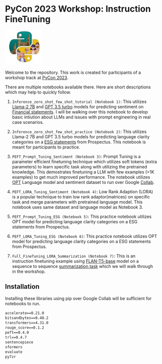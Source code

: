 # PyCon 2023 Workshop: Instruction FineTuning
![icon](./pycon.JPG)

Welcome to the repository. This work is created for participants of a workshop track at [PyCon 2023](https://in.pycon.org/2023/).

There are multiple notebooks available there. Here are short descriptions which may help to quickly follow.

1. `Inference_zero_shot_few_shot_tutorial (Notebook 1)`: This utilizes [Llama-2 7B](https://huggingface.co/meta-llama/Llama-2-7b-chat-hf) and [GPT 3.5 turbo](https://platform.openai.com/docs/models/gpt-3-5) models for predicting sentiment on [Financial statements](https://huggingface.co/datasets/financial_phrasebank). I will be walking over this notebook to develop basic intiution about LLMs and issues with prompt engineering in real case scenarios.

2. `Inference_zero_shot_few_shot_practice (Notebook 2)`: This utilizes Llama-2 7B and GPT 3.5 turbo models for predicting language clarity categories on a [ESG statements](https://huggingface.co/datasets/Abhijeet3922/ESG-Prospectus-Clarity-Category) from Prospectus.  This notebook is meant for participants to practice.

3. `PEFT_Prompt_Tuning_Sentiment (Notebook 3)`: Prompt Tuning is a parameter efficient finetuning technique which utilizes soft tokens (extra parameters) to learn specific task along with utilizing the pretrained knowledge. This demostrates finetuning a LLM with few examples (>1K examples) to get much improved performance. The notebook utilizes [OPT](https://huggingface.co/facebook/opt-1.3b) Language model and sentiment dataset to run over Google [Collab](https://colab.research.google.com/).

4. `PEFT_LORA_Tuning_Sentiment (Notebook 4)`: Low Rank Adaption (LORA) is a popular technique to train low rank adaptor(matrices) on specific task and merge parameters with pretrained language model. This notebook uses same dataset and language model as Notebook 3.

5. `PEFT_Prompt_Tuning_ESG (Notebook 5)`: This practice notebook utilizes OPT model for predicting language clarity categories on a ESG statements from Prospectus.  

6. `PEFT_LORA_Tuning_ESG (Notebook 6)`: This practice notebook utilizes OPT model for predicting language clarity categories on a ESG statements from Prospectus.

7. `Full_FineTuning_LORA_Summarization (Notebook 7)`: This is an instruction finetuning example using [FLAN-T5-base](https://huggingface.co/google/flan-t5-base) model on a sequence to sequence [summarization task](https://huggingface.co/datasets/samsum) which we will walk through in the workshop.


## Installation

Installing these libraries using pip over Google Collab will be sufficient for notebooks to run.

```
accelerate==0.21.0 
bitsandbytes==0.40.2 
transformers==4.31.0
rouge_score==0.1.2
peft==0.4.0
trl==0.4.7
sentencepiece 
xformers 
evaluate
py7zr
```